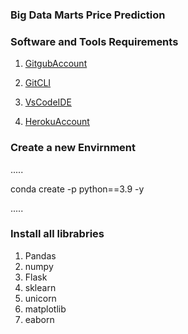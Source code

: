 ### Big Data Marts Price Prediction

### Software and Tools Requirements

1. [GitgubAccount](https://github.com)

2. [GitCLI](https://git-scm.com/docs/gitcli)

3. [VsCodeIDE](https://code.visualstudio.com)

4. [HerokuAccount](https://Heroku.com)

### Create a new Envirnment

.....

conda create -p python==3.9 -y

.....

### Install all librabries

1. Pandas
2. numpy
3. Flask
4. sklearn
5. unicorn
6. matplotlib
7. eaborn